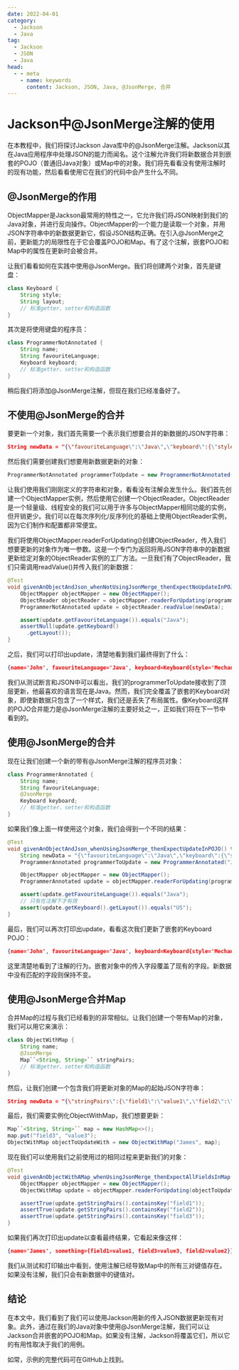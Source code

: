 ```yaml
---
date: 2022-04-01
category:
  - Jackson
  - Java
tag:
  - Jackson
  - JSON
  - Java
head:
  - - meta
    - name: keywords
      content: Jackson, JSON, Java, @JsonMerge, 合并
---
```


# Jackson中@JsonMerge注解的使用

在本教程中，我们将探讨Jackson Java库中的@JsonMerge注解。Jackson以其在Java应用程序中处理JSON的能力而闻名。这个注解允许我们将新数据合并到嵌套的POJO（普通旧Java对象）或Map中的对象。我们将先看看没有使用注解时的现有功能，然后看看使用它在我们的代码中会产生什么不同。

## @JsonMerge的作用

ObjectMapper是Jackson最常用的特性之一，它允许我们将JSON映射到我们的Java对象，并进行反向操作。ObjectMapper的一个能力是读取一个对象，并用JSON字符串中的新数据更新它，假设JSON结构正确。在引入@JsonMerge之前，更新能力的局限性在于它会覆盖POJO和Map。有了这个注解，嵌套POJO和Map中的属性在更新时会被合并。

让我们看看如何在实践中使用@JsonMerge。我们将创建两个对象，首先是键盘：

```java
class Keyboard {
    String style;
    String layout;
    // 标准getter、setter和构造函数
}
```

其次是将使用键盘的程序员：

```java
class ProgrammerNotAnnotated {
    String name;
    String favouriteLanguage;
    Keyboard keyboard;
    // 标准getter、setter和构造函数
}
```

稍后我们将添加@JsonMerge注解，但现在我们已经准备好了。

## 不使用@JsonMerge的合并

要更新一个对象，我们首先需要一个表示我们想要合并的新数据的JSON字符串：

```json
String newData = "{\"favouriteLanguage\":\"Java\",\"keyboard\":{\"style\":\"Mechanical\"}}";
```

然后我们需要创建我们想要用新数据更新的对象：

```java
ProgrammerNotAnnotated programmerToUpdate = new ProgrammerNotAnnotated("John", "C++", new Keyboard("Membrane", "US"));
```

让我们使用我们刚刚定义的字符串和对象，看看没有注解会发生什么。我们首先创建一个ObjectMapper实例，然后使用它创建一个ObjectReader。ObjectReader是一个轻量级、线程安全的我们可以用于许多与ObjectMapper相同功能的实例，但开销更少。我们可以在每次序列化/反序列化的基础上使用ObjectReader实例，因为它们制作和配置都非常便宜。

我们将使用ObjectMapper.readerForUpdating()创建ObjectReader，传入我们想要更新的对象作为唯一参数。这是一个专门为返回将用JSON字符串中的新数据更新给定对象的ObjectReader实例的工厂方法。一旦我们有了ObjectReader，我们只需调用readValue()并传入我们的新数据：

```java
@Test
void givenAnObjectAndJson_whenNotUsingJsonMerge_thenExpectNoUpdateInPOJO() throws JsonProcessingException {
    ObjectMapper objectMapper = new ObjectMapper();
    ObjectReader objectReader = objectMapper.readerForUpdating(programmerToUpdate);
    ProgrammerNotAnnotated update = objectReader.readValue(newData);

    assert(update.getFavouriteLanguage()).equals("Java");
    assertNull(update.getKeyboard()
      .getLayout());
}
```

之后，我们可以打印出update，清楚地看到我们最终得到了什么：

```json
{name='John', favouriteLanguage='Java', keyboard=Keyboard{style='Mechanical', layout='null'}}
```

我们从测试断言和JSON中可以看出，我们的programmerToUpdate接收到了顶层更新，他最喜欢的语言现在是Java。然而，我们完全覆盖了嵌套的Keyboard对象，即使新数据只包含了一个样式，我们还是丢失了布局属性。像Keyboard这样的POJO合并能力是@JsonMerge注解的主要好处之一，正如我们将在下一节中看到的。

## 使用@JsonMerge的合并

现在让我们创建一个新的带有@JsonMerge注解的程序员对象：

```java
class ProgrammerAnnotated {
    String name;
    String favouriteLanguage;
    @JsonMerge
    Keyboard keyboard;
    // 标准getter、setter和构造函数
}
```

如果我们像上面一样使用这个对象，我们会得到一个不同的结果：

```java
@Test
void givenAnObjectAndJson_whenUsingJsonMerge_thenExpectUpdateInPOJO() throws JsonProcessingException {
    String newData = "{\"favouriteLanguage\":\"Java\",\"keyboard\":{\"style\":\"Mechanical\"}}";
    ProgrammerAnnotated programmerToUpdate = new ProgrammerAnnotated("John", "C++", new Keyboard("Membrane", "US"));

    ObjectMapper objectMapper = new ObjectMapper();
    ProgrammerAnnotated update = objectMapper.readerForUpdating(programmerToUpdate).readValue(newData);

    assert(update.getFavouriteLanguage()).equals("Java");
    // 只有在注解下才有效
    assert(update.getKeyboard().getLayout()).equals("US");
}
```

最后，我们可以再次打印出update，看看这次我们更新了嵌套的Keyboard POJO：

```json
{name='John', favouriteLanguage='Java', keyboard=Keyboard{style='Mechanical', layout='US'}}
```

这里清楚地看到了注解的行为。嵌套对象中的传入字段覆盖了现有的字段。新数据中没有匹配的字段则保持不变。

## 使用@JsonMerge合并Map

合并Map的过程与我们已经看到的非常相似。让我们创建一个带有Map的对象，我们可以用它来演示：

```java
class ObjectWithMap {
    String name;
    @JsonMerge
    Map``<String, String>`` stringPairs;
    // 标准getter、setter和构造函数
}
```

然后，让我们创建一个包含我们将更新对象的Map的起始JSON字符串：

```json
String newData = "{\"stringPairs\":{\"field1\":\"value1\",\"field2\":\"value2\"}}";
```

最后，我们需要实例化ObjectWithMap，我们想要更新：

```java
Map``<String, String>`` map = new HashMap<>();
map.put("field3", "value3");
ObjectWithMap objectToUpdateWith = new ObjectWithMap("James", map);
```

现在我们可以使用我们之前使用过的相同过程来更新我们的对象：

```java
@Test
void givenAnObjectWithAMap_whenUsingJsonMerge_thenExpectAllFieldsInMap() throws JsonProcessingException {
    ObjectMapper objectMapper = new ObjectMapper();
    ObjectWithMap update = objectMapper.readerForUpdating(objectToUpdateWith).readValue(newData);

    assertTrue(update.getStringPairs().containsKey("field1"));
    assertTrue(update.getStringPairs().containsKey("field2"));
    assertTrue(update.getStringPairs().containsKey("field3"));
}
```

如果我们再次打印出update以查看最终结果，它看起来像这样：

```json
{name='James', something={field1=value1, field3=value3, field2=value2}}
```

我们从测试和打印输出中看到，使用注解已经导致Map中的所有三对键值存在。如果没有注解，我们只会有新数据中的键值对。

## 结论

在本文中，我们看到了我们可以使用Jackson用新的传入JSON数据更新现有对象。此外，通过在我们的Java对象中使用@JsonMerge注解，我们可以让Jackson合并嵌套的POJO和Map。如果没有注解，Jackson将覆盖它们，所以它的有用性取决于我们的用例。

如常，示例的完整代码可在GitHub上找到。